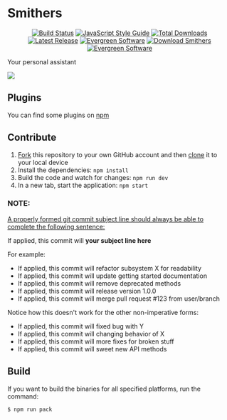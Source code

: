 # Smithers

<p align="center">
    <a target="_blank" href="https://travis-ci.org/SmithersAssistant/smithers"><img src="https://img.shields.io/travis/SmithersAssistant/smithers/develop.svg?style=flat-square" title="Build Status" alt="Build Status"/></a>
    <a target="_blank" href="http://standardjs.com/"><img src="https://img.shields.io/badge/code%20style-standard-brightgreen.svg?style=flat-square" title="JavaScript Style Guide" alt="JavaScript Style Guide"/></a>
    <a target="_blank" href="https://github.com/SmithersAssistant/smithers/releases"><img src="https://img.shields.io/github/downloads/SmithersAssistant/smithers/total.svg?style=flat-square" title="Total Downloads" alt="Total Downloads"/></a>
    <a target="_blank" href="https://github.com/SmithersAssistant/smithers/releases"><img src="https://img.shields.io/github/release/SmithersAssistant/smithers.svg?style=flat-square" title="Latest Release" alt="Latest Release"/></a>
    <a target="_blank" href="http://eisenbergeffect.bluespire.com/evergreen-browsers/"><img src="https://img.shields.io/badge/updates-evergreen-brightgreen.svg?style=flat-square" title="Evergreen Software" alt="Evergreen Software"/></a>
    <a target="_blank" href="https://smithers.robinmalfait.com/download"><img src="https://img.shields.io/badge/Smithers-Download-blue.svg?style=flat-square" title="Download Smithers" alt="Download Smithers"/></a>
    <a target="_blank" href="https://www.paypal.me/RobinMalfait"><img src="https://img.shields.io/badge/PayPal-Donate-blue.svg?style=flat-square" title="Evergreen Software" alt="Evergreen Software"/></a>
</p>

Your personal assistant

![](https://d.pr/i/12xU1+)

## Plugins

You can find some plugins on [npm](https://www.npmjs.com/search?q=smithers+assistant)

## Contribute

1. [Fork](https://help.github.com/articles/fork-a-repo/) this repository to your own GitHub account and then [clone](https://help.github.com/articles/cloning-a-repository/) it to your local device
2. Install the dependencies: `npm install`
3. Build the code and watch for changes: `npm run dev`
4. In a new tab, start the application: `npm start`

### NOTE:

[A properly formed git commit subject line should always be able to complete the following sentence:](http://chris.beams.io/posts/git-commit/)

If applied, this commit will **your subject line here**

For example:

* If applied, this commit will refactor subsystem X for readability
* If applied, this commit will update getting started documentation
* If applied, this commit will remove deprecated methods
* If applied, this commit will release version 1.0.0
* If applied, this commit will merge pull request #123 from user/branch

Notice how this doesn't work for the other non-imperative forms:

* If applied, this commit will fixed bug with Y
* If applied, this commit will changing behavior of X
* If applied, this commit will more fixes for broken stuff
* If applied, this commit will sweet new API methods

## Build

If you want to build the binaries for all specified platforms, run the command:

```bash
$ npm run pack
```
